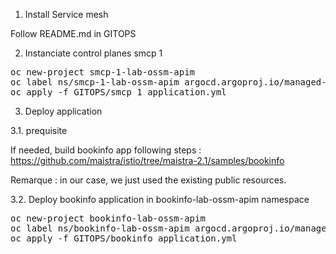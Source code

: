 1. Install Service mesh

Follow README.md in GITOPS

2. Instanciate control planes smcp 1
<pre>
oc new-project smcp-1-lab-ossm-apim
oc label ns/smcp-1-lab-ossm-apim argocd.argoproj.io/managed-by=gitops-lab-ossm-apim
oc apply -f GITOPS/smcp_1_application.yml
</pre>

3. Deploy application

3.1. prequisite

If needed, build bookinfo app following steps : 
https://github.com/maistra/istio/tree/maistra-2.1/samples/bookinfo

Remarque : in our case, we just used the existing public resources.

3.2. Deploy bookinfo application in bookinfo-lab-ossm-apim namespace
<pre>
oc new-project bookinfo-lab-ossm-apim
oc label ns/bookinfo-lab-ossm-apim argocd.argoproj.io/managed-by=gitops-lab-ossm-apim
oc apply -f GITOPS/bookinfo_application.yml
</pre>